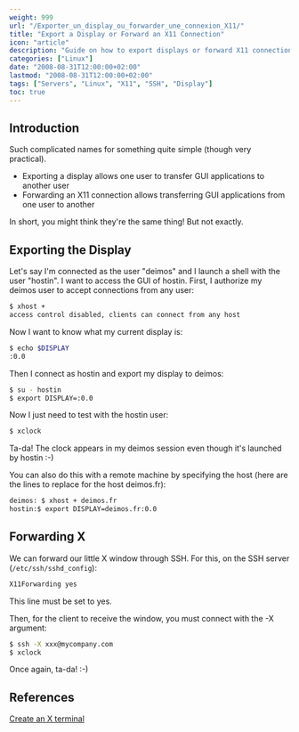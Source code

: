 ```yaml
---
weight: 999
url: "/Exporter_un_display_ou_forwarder_une_connexion_X11/"
title: "Export a Display or Forward an X11 Connection"
icon: "article"
description: "Guide on how to export displays or forward X11 connections to display GUI applications from one user or machine to another."
categories: ["Linux"]
date: "2008-08-31T12:00:00+02:00"
lastmod: "2008-08-31T12:00:00+02:00"
tags: ["Servers", "Linux", "X11", "SSH", "Display"]
toc: true
---
```


## Introduction

Such complicated names for something quite simple (though very practical).

- Exporting a display allows one user to transfer GUI applications to another user
- Forwarding an X11 connection allows transferring GUI applications from one user to another

In short, you might think they're the same thing! But not exactly.

## Exporting the Display

Let's say I'm connected as the user "deimos" and I launch a shell with the user "hostin". I want to access the GUI of hostin. First, I authorize my deimos user to accept connections from any user:

```bash
$ xhost +
access control disabled, clients can connect from any host
```

Now I want to know what my current display is:

```bash
$ echo $DISPLAY
:0.0
```

Then I connect as hostin and export my display to deimos:

```bash
$ su - hostin
$ export DISPLAY=:0.0
```

Now I just need to test with the hostin user:

```bash
$ xclock
```

Ta-da! The clock appears in my deimos session even though it's launched by hostin :-)

You can also do this with a remote machine by specifying the host (here are the lines to replace for the host deimos.fr):

```bash
deimos: $ xhost + deimos.fr
hostin:$ export DISPLAY=deimos.fr:0.0
```

## Forwarding X

We can forward our little X window through SSH. For this, on the SSH server (`/etc/ssh/sshd_config`):

```bash
X11Forwarding yes
```

This line must be set to yes.

Then, for the client to receive the window, you must connect with the -X argument:

```bash
$ ssh -X xxx@mycompany.com
$ xclock
```

Once again, ta-da! :-)

## References

[Create an X terminal](/pdf/creez_un_terminal_x.pdf)
